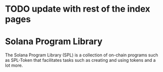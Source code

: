 # TODO update with rest of the index pages

# Solana Program Library

The Solana Program Library (SPL) is a collection of on-chain programs such as SPL-Token that facilitates tasks such as creating and using tokens and a lot more.
